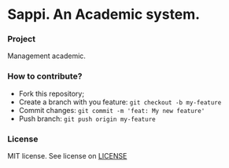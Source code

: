 # Sappi. An Academic system.

### Project
Management academic.

### How to contribute?
- Fork this repository;
- Create a branch with you feature: `git checkout -b my-feature`
- Commit changes: `git commit -m 'feat: My new feature'`
- Push branch: `git push origin my-feature`

### License 
MIT license. See license on [LICENSE](LICENSE)